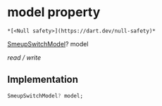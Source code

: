 


# model property




    *[<Null safety>](https://dart.dev/null-safety)*


[SmeupSwitchModel](../../smeup_models_widgets_smeup_switch_model/SmeupSwitchModel-class.md)? model
  
_read / write_






## Implementation

```dart
SmeupSwitchModel? model;


```







